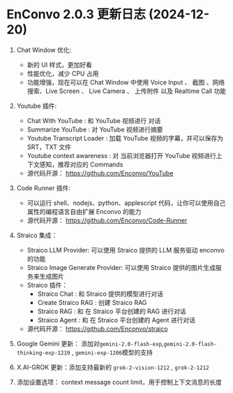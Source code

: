 # EnConvo 2.0.3 更新日志 (2024-12-20)

1. Chat Window 优化:

   - 新的 UI 样式，更加好看
   - 性能优化，减少 CPU 占用
   - 功能增强，现在可以在 Chat Window 中使用 Voice Input 、 截图 、网络搜索、Live Screen 、 Live Camera 、 上传附件 以及 Realtime Call 功能

2. Youtube 插件:

   - Chat With YouTube : 和 YouTube 视频进行 对话
   - Summarize YouTube : 对 YouTube 视频进行摘要
   - Youtube Transcript Loader : 加载 YouTube 视频的字幕，并可以保存为 SRT，TXT 文件
   - Youtube context awareness : 对 当前浏览器打开 YouTube 视频进行上下文感知，推荐对应的 Commands
   - 源代码开源： https://github.com/Enconvo/YouTube

3. Code Runner 插件:

   - 可以运行 shell、nodejs、python、applescript 代码，让你可以使用自己属性的编程语言自由扩展 Enconvo 的能力
   - 源代码开源： https://github.com/Enconvo/Code-Runner

4. Straico 集成：

   - Straico LLM Provider: 可以使用 Straico 提供的 LLM 服务驱动 enconvo 的功能
   - Straico Image Generate Provider: 可以使用 Straico 提供的图片生成服务来生成图片
   - Straico 插件：
     - Straico Chat : 和 Straico 提供的模型进行对话
     - Create Straico RAG : 创建 Straico RAG
     - Straico RAG : 和 在 Straico 平台创建的 RAG 进行对话
     - Straico Agent : 和 在 Straico 平台创建的 Agent 进行对话
   - 源代码开源： https://github.com/Enconvo/straico

5. Google Gemini 更新： 添加对`gemini-2.0-flash-exp`,`gemini-2.0-flash-thinking-exp-1219` , `gemini-exp-1206`模型的支持

6. X.AI-GROK 更新：添加支持最新的 `grok-2-vision-1212` , `grok-2-1212`

7. 添加设置选项： context message count limit，用于控制上下文消息的长度
